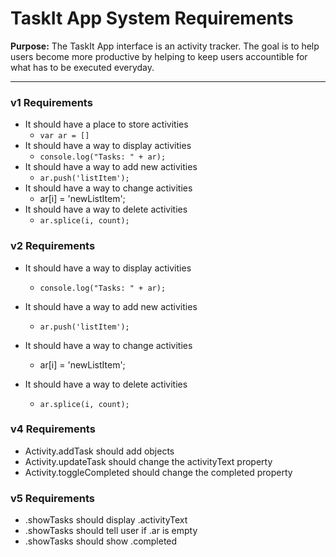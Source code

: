 # TaskIt App System Requirements

**Purpose:** The TaskIt App interface is an activity tracker. The goal is to help users become more productive by helping to keep users accountible for what has to be executed everyday.

---

### v1 Requirements

* It should have a place to store activities
	* `var ar = []`
* It should have a way to display activities
	* `console.log("Tasks: " + ar);`
* It should have a way to add new activities
	* `ar.push('listItem');`
* It should have a way to change activities
	* ar[i] = 'newListItem';
* It should have a way to delete activities
	* `ar.splice(i, count);`


### v2 Requirements

* It should have a way to display activities
	* `console.log("Tasks: " + ar);`

* It should have a way to add new activities
	* `ar.push('listItem');`

* It should have a way to change activities
	* ar[i] = 'newListItem';

* It should have a way to delete activities
	* `ar.splice(i, count);`


### v4 Requirements

* Activity.addTask should add objects
* Activity.updateTask should change the activityText property
* Activity.toggleCompleted should change the completed property

### v5 Requirements

* .showTasks should display .activityText
* .showTasks should tell user if .ar is empty
* .showTasks should show .completed

